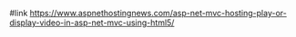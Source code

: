 #link
https://www.aspnethostingnews.com/asp-net-mvc-hosting-play-or-display-video-in-asp-net-mvc-using-html5/
